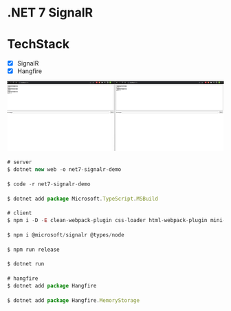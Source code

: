 # .NET 7 SignalR

# TechStack

- [x] SignalR
- [x] Hangfire

![alt text](./doc/signalr-demo.jpg)

```javascript
# server
$ dotnet new web -o net7-signalr-demo

$ code -r net7-signalr-demo

$ dotnet add package Microsoft.TypeScript.MSBuild

# client
$ npm i -D -E clean-webpack-plugin css-loader html-webpack-plugin mini-css-extract-plugin ts-loader typescript webpack webpack-cli

$ npm i @microsoft/signalr @types/node

$ npm run release

$ dotnet run

# hangfire
$ dotnet add package Hangfire

$ dotnet add package Hangfire.MemoryStorage

```
